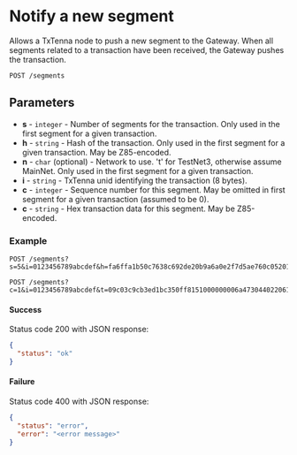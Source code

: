 # Notify a new segment

Allows a TxTenna node to push a new segment to the Gateway.
When all segments related to a transaction have been received, the Gateway pushes the transaction.


```
POST /segments
```

## Parameters
* **s** - `integer` - Number of segments for the transaction. Only used in the first segment for a given transaction.
* **h** - `string` - Hash of the transaction. Only used in the first segment for a given transaction. May be Z85-encoded.
* **n** - `char` (optional) - Network to use. 't' for TestNet3, otherwise assume MainNet. Only used in the first segment for a given transaction.
* **i** - `string` - TxTenna unid identifying the transaction (8 bytes).
* **c** - `integer` - Sequence number for this segment. May be omitted in first segment for a given transaction (assumed to be 0).
* **c** - `string` - Hex transaction data for this segment. May be Z85-encoded.

### Example

```
POST /segments?s=5&i=0123456789abcdef&h=fa6ffa1b50c7638c692de20b9a6a0e2f7d5ae760c05201fc3307b1f9f84e020d&t=0100000001c69b800a73bf8016aef958994a4a1227849122d3

POST /segments?c=1&i=0123456789abcdef&t=09c03c9cb3ed1bc350ff8151000000006a473044022061bb12434713c4a04ebe1068301c01caf154362b9503913a17312e93bb2b568f02200a31e7a91a257065aa
```

#### Success
Status code 200 with JSON response:
```json
{
  "status": "ok"
}
```

#### Failure
Status code 400 with JSON response:
```json
{
  "status": "error",
  "error": "<error message>"
}
```
